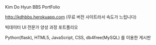 Kim Do Hyun BBS PortFolio

http://kdhbbs.herokuapp.com (무료 버전 사이트라서 속도가 느립니다)

빅데이터 UI 전문가 양성 과정 포트폴리오

Python(flask), HTML5, JavaScript, CSS, db4free(MySQL) 를 이용한 게시판
